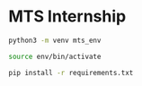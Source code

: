 # MTS Internship

```bash
python3 -m venv mts_env
```

```bash
source env/bin/activate
```

```bash
pip install -r requirements.txt
```
